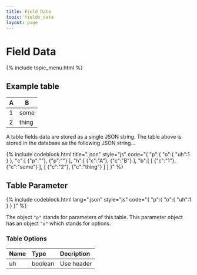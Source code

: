 ```yaml
---
title: Field Data
topic: fields_data
layout: page
---
```


# Field Data

{% include topic_menu.html %}

## Example table

<table class="sample-table">
	<thead>
		<th>A</th>
		<th>B</th>
	</thead>
	<tbody>
		<tr>
			<td>1</td>
			<td>some</td>
		</tr>
		<tr>
			<td>2</td>
			<td>thing</td>
		</tr>
	</tbody>
</table>

A table fields data are stored as a single JSON string. The table above is stored in the database as the following JSON string…

{% include codeblock.html
title=".json"
style="js"
code="{
	&quot;p&quot;:{
		&quot;o&quot;:{
			&quot;uh&quot;:1
		}
	},
	&quot;c&quot;:[
		{&quot;p&quot;:&quot;&quot;},
		{&quot;p&quot;:&quot;&quot;}
	],
	&quot;h&quot;:[
		{&quot;c&quot;:&quot;A&quot;},
		{&quot;c&quot;:&quot;B&quot;}
	],
	&quot;b&quot;:[
		[
			{&quot;c&quot;:&quot;1&quot;},
			{&quot;c&quot;:&quot;some&quot;}
		],
		[
			{&quot;c&quot;:&quot;2&quot;},
			{&quot;c&quot;:&quot;thing&quot;}
		]
	]
}"
%}



## Table Parameter

{% include codeblock.html
lang=".json"
style="js"
code="{
	&quot;p&quot;:{
		&quot;o&quot;:{
			&quot;uh&quot;:1
		}
	}
}"
%}

The object `"p"` stands for parameters of this table. This parameter object has an object `"o"` which stands for options.

### Table Options

| Name           | Type           | Decription     |
| :------------- | :------------- | :------------- |
| uh             | boolean        | Use header     |
